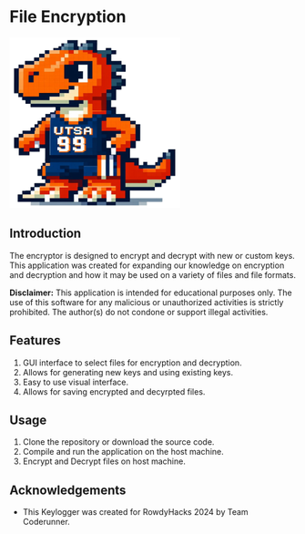 # File Encryption
<img src="dinonew.png" width="300" height="300" />

## Introduction
The encryptor is designed to encrypt and decrypt with new or custom keys. This application was created for expanding our knowledge on encryption and decryption and how it may be used on a variety of files and file formats.

**Disclaimer:** This application is intended for educational purposes only. The use of this software for any malicious or unauthorized activities is strictly prohibited. The author(s) do not condone or support illegal activities.

## Features
1. GUI interface to select files for encryption and decryption.
2. Allows for generating new keys and using existing keys.
3. Easy to use visual interface.
4. Allows for saving encrypted and decyrpted files.

## Usage
1. Clone the repository or download the source code.
2. Compile and run the application on the host machine.
3. Encrypt and Decrypt files on host machine.

## Acknowledgements
- This Keylogger was created for RowdyHacks 2024 by Team Coderunner.
